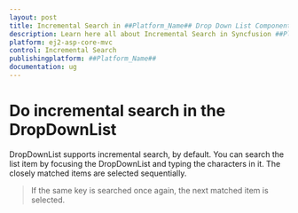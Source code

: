 ```yaml
---
layout: post
title: Incremental Search in ##Platform_Name## Drop Down List Component
description: Learn here all about Incremental Search in Syncfusion ##Platform_Name## Drop Down List component of Syncfusion Essential JS 2 and more.
platform: ej2-asp-core-mvc
control: Incremental Search
publishingplatform: ##Platform_Name##
documentation: ug
---
```



# Do incremental search in the DropDownList

DropDownList supports incremental search, by default. You can search the list item by focusing
the DropDownList and typing the characters in it. The closely matched items are selected
sequentially.

> If the same key is searched once again, the next matched item is selected.
